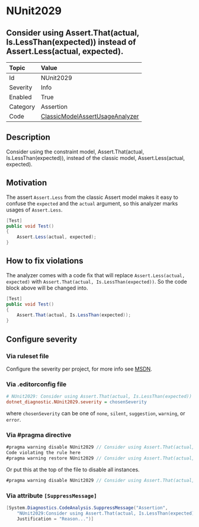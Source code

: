 # NUnit2029

## Consider using Assert.That(actual, Is.LessThan(expected)) instead of Assert.Less(actual, expected).

| Topic    | Value
| :--      | :--
| Id       | NUnit2029
| Severity | Info
| Enabled  | True
| Category | Assertion
| Code     | [ClassicModelAssertUsageAnalyzer](https://github.com/nunit/nunit.analyzers/blob/master/src/nunit.analyzers/ClassicModelAssertUsage/ClassicModelAssertUsageAnalyzer.cs)

## Description

Consider using the constraint model, Assert.That(actual, Is.LessThan(expected)), instead of the classic model, Assert.Less(actual, expected).

## Motivation

The assert `Assert.Less` from the classic Assert model makes it easy to confuse the `expected` and the `actual` argument,
so this analyzer marks usages of `Assert.Less`.

```csharp
[Test]
public void Test()
{
    Assert.Less(actual, expected);
}
```

## How to fix violations

The analyzer comes with a code fix that will replace `Assert.Less(actual, expected)` with
`Assert.That(actual, Is.LessThan(expected))`. So the code block above will be changed into.

```csharp
[Test]
public void Test()
{
    Assert.That(actual, Is.LessThan(expected));
}
```

<!-- start generated config severity -->
## Configure severity

### Via ruleset file

Configure the severity per project, for more info see [MSDN](https://msdn.microsoft.com/en-us/library/dd264949.aspx).

### Via .editorconfig file

```ini
# NUnit2029: Consider using Assert.That(actual, Is.LessThan(expected)) instead of Assert.Less(actual, expected).
dotnet_diagnostic.NUnit2029.severity = chosenSeverity
```

where `chosenSeverity` can be one of `none`, `silent`, `suggestion`, `warning`, or `error`.

### Via #pragma directive

```csharp
#pragma warning disable NUnit2029 // Consider using Assert.That(actual, Is.LessThan(expected)) instead of Assert.Less(actual, expected).
Code violating the rule here
#pragma warning restore NUnit2029 // Consider using Assert.That(actual, Is.LessThan(expected)) instead of Assert.Less(actual, expected).
```

Or put this at the top of the file to disable all instances.

```csharp
#pragma warning disable NUnit2029 // Consider using Assert.That(actual, Is.LessThan(expected)) instead of Assert.Less(actual, expected).
```

### Via attribute `[SuppressMessage]`

```csharp
[System.Diagnostics.CodeAnalysis.SuppressMessage("Assertion",
    "NUnit2029:Consider using Assert.That(actual, Is.LessThan(expected)) instead of Assert.Less(actual, expected).",
    Justification = "Reason...")]
```
<!-- end generated config severity -->
